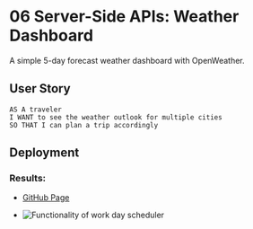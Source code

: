 # 06 Server-Side APIs: Weather Dashboard

A simple 5-day forecast weather dashboard with OpenWeather.

## User Story

```
AS A traveler
I WANT to see the weather outlook for multiple cities
SO THAT I can plan a trip accordingly
```

## Deployment
### Results:
* [GitHub Page](https://r-alo.github.io/work-day-scheduler/)


* ![Functionality of work day scheduler](./assets/images/weather.gif)

